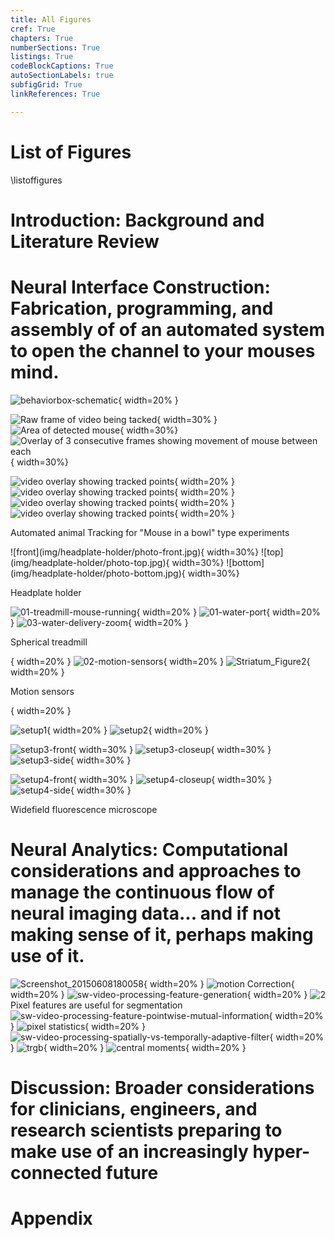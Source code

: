 ```yaml
---
title: All Figures
cref: True
chapters: True
numberSections: True
listings: True
codeBlockCaptions: True
autoSectionLabels: true
subfigGrid: True
linkReferences: True

---
```


# List of Figures

\listoffigures

# Introduction: Background and Literature Review



# Neural Interface Construction: Fabrication, programming, and assembly of of an automated system to open the channel to your mouses mind.

![behaviorbox-schematic](img/behavior-box/task-schematic.jpg){ width=20% }


<div id="fig:animal-tracking">

![Raw frame of video being tacked](img/animal-tracking/01raw.jpg){ width=30% }
![Area of detected mouse](img/animal-tracking/02black-and-white.jpg){ width=30%}
![Overlay of 3 consecutive frames showing movement of mouse between each](img/animal-tracking/03twoframes.jpg){ width=30%}

![video overlay showing tracked points](img/animal-tracking/07mousedata1close.jpg){ width=20% }
![video overlay showing tracked points](img/animal-tracking/06mousedata1.jpg){ width=20% }
![video overlay showing tracked points](img/animal-tracking/08mousedata2.jpg){ width=20% }
![video overlay showing tracked points](img/animal-tracking/09mousedata1fiberon1.jpg){ width=20% }

Automated animal Tracking for "Mouse in a bowl" type experiments
</div>

<!-- Headplate Holder -->
<div id="fig:headplate-holder">
![front](img/headplate-holder/photo-front.jpg){ width=30%}
![top](img/headplate-holder/photo-top.jpg){ width=30%}
![bottom](img/headplate-holder/photo-bottom.jpg){ width=30%}

Headplate holder
</div>


<!-- Spherical Treadmill -->
<div id="fig:spherical-tradmill">

![01-treadmill-mouse-running](img/spherical-treadmill-VR/01-treadmill-mouse-running.jpg){ width=20% }
![01-water-port](img/spherical-treadmill-water-delivery/01-water-port.jpg){ width=20% }
![03-water-delivery-zoom](img/spherical-treadmill-water-delivery/03-water-delivery-zoom.jpg){ width=20% }

Spherical treadmill
</div>

<div id="fig:motion-sensors>

![01-motion-sensors-installed](img/spherical-treadmill-motion-sensors/01-motion-sensors-installed.jpg){ width=20% }
![02-motion-sensors](img/spherical-treadmill-motion-sensors/02-motion-sensors.jpg){ width=20% }
![Striatum_Figure2](img/spherical-treadmill-motion-sensors/Striatum_Figure2.png){ width=20% }

Motion sensors
</div>


<!-- Microscopes -->
<div id="fig:widefield-microscope>

![schamatic showing relation of microscope and mouse on spherical treadmill](img/microscope/widefield_microscope_diagram.png){ width=20% }

![setup1](img/microscope/setup1.jpg){ width=20% }
![setup2](img/microscope/setup2.jpg){ width=20% }

![setup3-front](img/microscope/setup3-front.jpg){ width=30% }
![setup3-closeup](img/microscope/setup3-closeup.jpg){ width=30% }
![setup3-side](img/microscope/setup3-side.jpg){ width=30% }

![setup4-front](img/microscope/setup4-front.jpg){ width=30% }
![setup4-closeup](img/microscope/setup4-closeup.jpg){ width=30% }
![setup4-side](img/microscope/setup4-side.jpg){ width=30% }

Widefield fluorescence microscope
</div>

# Neural Analytics: Computational considerations and approaches to manage the continuous flow of neural imaging data... and if not making sense of it, perhaps making use of it.
![Screenshot_20150608180058](img/sw-gui-interactive-parameter-selection-homomorphic-filter/Screenshot_20150608180058.png){ width=20% }
![motion Correction](img/sw-fluopro/motion_correction_sample.png){ width=20% }
![sw-video-processing-feature-generation](img/sw-video-processing-feature-generation.png){ width=20% }
![2](img/2.png) Pixel features are useful for segmentation
![sw-video-processing-feature-pointwise-mutual-information](img/sw-video-processing-feature-pointwise-mutual-information.png){ width=20% }
![pixel statistics](img/sw-sequence-bw.png){ width=20% }
![sw-video-processing-spatially-vs-temporally-adaptive-filter](img/sw-video-processing-spatially-vs-temporally-adaptive-filter.png){ width=20% }
![trgb](vid/trgb-013.gif){ width=20% }
![central moments](img/sw-video-statistics/statistics_of_128_frames_contrast_enhanced.jpg){ width=20% }



# Discussion: Broader considerations for clinicians, engineers, and research scientists preparing to make use of an increasingly hyper-connected future



# Appendix
